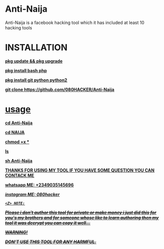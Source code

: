 # Anti-Naija
Anti-Naija is a facebook hacking tool which it has included at least 10 hacking tools

# INSTALLATION

<b><h><u>pkg update && pkg upgrade

<b><h><u>pkg install bash php
 
 <b><h><u>pkg install git python python2
 
 <b><h><u>git clone https://github.com/080HACKER/Anti-Naija
  
  # usage
  
 <b><h><u>cd Anti-Naija
  
  <b><h><u>cd NAIJA

<b><h><u>chmod +x *
  
  <b><h><u>ls 
 
<b><h><u>sh Anti-Naija
   
 <B><U>THANKS FOR USING MY TOOL IF YOU HAVE SOME QUESTION YOU CAN CONTACK ME
  
  <W> whatsapp ME: +2349035145696
  
  <I> instagram ME: 080hacker
    
    
    <Z> NOTE:
    
   <W><S> Please i don't author this tool for private
    or make money i just did this for you's my brothers and for someone whose like to learn authoring then my tool it was decrypt you can copy it well...
  
  <Y> WARNING!
  
  DON'T USE THIS TOOL FOR ANY HARMFUL.
